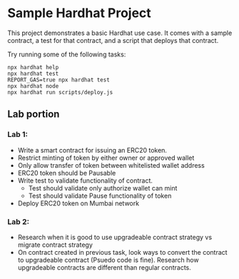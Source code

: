 # Sample Hardhat Project

This project demonstrates a basic Hardhat use case. It comes with a sample contract, a test for that contract, and a script that deploys that contract.

Try running some of the following tasks:

```shell
npx hardhat help
npx hardhat test
REPORT_GAS=true npx hardhat test
npx hardhat node
npx hardhat run scripts/deploy.js
```


## Lab portion

### Lab 1:
- Write a smart contract for issuing an ERC20 token.
- Restrict minting of token by either owner or approved wallet
- Only allow transfer of token between whitelisted wallet address
- ERC20 token should be Pausable
- Write test to validate functionality of contract.
  - Test should validate only authorize wallet can mint
  - Test should validate Pause functionality of token
- Deploy ERC20 token on Mumbai network

### Lab 2:
- Research when it is good to use upgradeable contract strategy vs migrate contract strategy
- On contract created in previous task, look ways to convert the contract to upgradeable contract (Psuedo code is fine). Research how upgradeable contracts are different than regular contracts.

